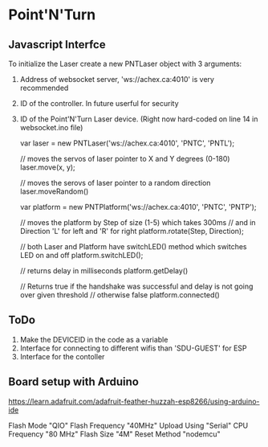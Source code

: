 # Point'N'Turn

## Javascript Interfce

To initialize the Laser create a new PNTLaser object with 3 arguments:
1. Address of websocket server, 'ws://achex.ca:4010' is very recommended
2. ID of the controller. In future userful for security
3. ID of the Point'N'Turn Laser device. (Right now hard-coded on line 14 in websocket.ino file)

	var laser = new PNTLaser('ws://achex.ca:4010', 'PNTC', 'PNTL');


	// moves the servos of laser pointer to X and Y degrees (0-180)
	laser.move(x, y);

	// moves the serovs of laser pointer to a random direction
	laser.moveRandom()



	var platform = new PNTPlatform('ws://achex.ca:4010', 'PNTC', 'PNTP');


	// moves the platform by Step of size (1-5) which takes 300ms
	// and in Direction 'L' for left and 'R' for right
	platform.rotate(Step, Direction);


	// both Laser and Platform have switchLED() method which switches LED on and off
	platform.switchLED();

	// returns delay in milliseconds
	platform.getDelay()

	// Returns true if the handshake was successful and delay is not going over given threshold
	// otherwise false
	platform.connected()

	

## ToDo

1. Make the DEVICEID in the code as a variable
2. Interface for connecting to different wifis than 'SDU-GUEST' for ESP
3. Interface for the contoller

## Board setup with Arduino
https://learn.adafruit.com/adafruit-feather-huzzah-esp8266/using-arduino-ide

Flash Mode "QIO"
Flash Frequency "40MHz"
Upload Using "Serial"
CPU Frequency "80 MHz"
Flash Size "4M"
Reset Method "nodemcu"

